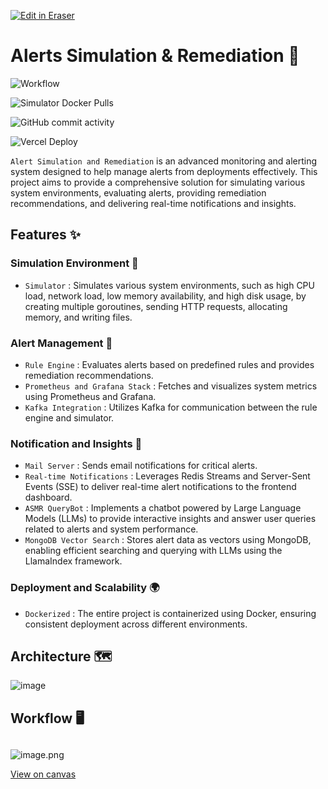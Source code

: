 <p><a target="_blank" href="https://app.eraser.io/workspace/JGeGABkBvp6UL1h5oorW" id="edit-in-eraser-github-link"><img alt="Edit in Eraser" src="https://firebasestorage.googleapis.com/v0/b/second-petal-295822.appspot.com/o/images%2Fgithub%2FOpen%20in%20Eraser.svg?alt=media&amp;token=968381c8-a7e7-472a-8ed6-4a6626da5501"></a></p>

# Alerts Simulation & Remediation 🔔
![Workflow](https://github.com/ankush-003/alerts-simulation-and-remediation/actions/workflows/main.yml/badge.svg "")

![Simulator Docker Pulls](https://img.shields.io/docker/pulls/ankush003/simulator "")

![GitHub commit activity](https://img.shields.io/github/commit-activity/t/ankush-003/alerts-simulation-and-remediation "")

![Vercel Deploy](https://deploy-badge.vercel.app/vercel/alerts-simulation-and-remediation "")

`Alert Simulation and Remediation` is an advanced monitoring and alerting system designed to help manage alerts from deployments effectively. This project aims to provide a comprehensive solution for simulating various system environments, evaluating alerts, providing remediation recommendations, and delivering real-time notifications and insights.

## Features ✨
### Simulation Environment 🌲
- `Simulator` : Simulates various system environments, such as high CPU load, network load, low memory availability, and high disk usage, by creating multiple goroutines, sending HTTP requests, allocating memory, and writing files.
### Alert Management 📢
- `Rule Engine` : Evaluates alerts based on predefined rules and provides remediation recommendations.
- `Prometheus and Grafana Stack` : Fetches and visualizes system metrics using Prometheus and Grafana.
- `Kafka Integration` : Utilizes Kafka for communication between the rule engine and simulator.
### Notification and Insights 📣
- `Mail Server` : Sends email notifications for critical alerts.
- `Real-time Notifications` : Leverages Redis Streams and Server-Sent Events (SSE) to deliver real-time alert notifications to the frontend dashboard.
- `ASMR QueryBot` : Implements a chatbot powered by Large Language Models (LLMs) to provide interactive insights and answer user queries related to alerts and system performance.
- `MongoDB Vector Search` : Stores alert data as vectors using MongoDB, enabling efficient searching and querying with LLMs using the LlamaIndex framework.
### Deployment and Scalability 🌍
- `Dockerized` : The entire project is containerized using Docker, ensuring consistent deployment across different environments.
## Architecture 🗺️
![image](https://github.com/ankush-003/alerts-simulation-and-remediation/assets/94037471/c652d953-9bcb-4dac-baa8-438c6fffb7ac "")

## Workflow 🖥️
## 
![image.png](/.eraser/JGeGABkBvp6UL1h5oorW___VTWyP4yZwxXsa4Nksfbh5OligSu1___uytmW6nwbxuUlHOvXRY2f.png "image.png")



[﻿View on canvas](https://app.eraser.io/workspace/JGeGABkBvp6UL1h5oorW?elements=Oay3law3WEScQPlgnz9RMg) 



<!--- Eraser file: https://app.eraser.io/workspace/JGeGABkBvp6UL1h5oorW --->